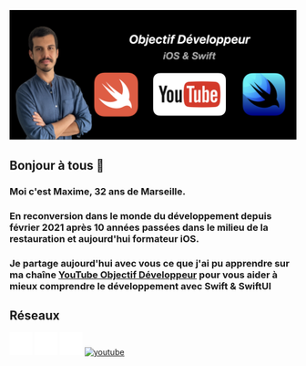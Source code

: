 ![Moi c'est Maxime, 32 ans de Marseille.](https://github.com/ObjectifDeveloppeur/ObjectifDeveloppeur/blob/main/banniere.png)

## Bonjour à tous 👋
### Moi c'est Maxime, 32 ans de Marseille.
### En reconversion dans le monde du développement depuis février 2021 après 10 années passées dans le milieu de la restauration et aujourd'hui formateur iOS.
### Je partage aujourd'hui avec vous ce que j'ai pu apprendre sur ma chaîne [YouTube Objectif Développeur](https://www.youtube.com/c/ObjectifDéveloppeur) pour vous aider à mieux comprendre le développement avec Swift & SwiftUI

## Réseaux

[<img src='https://github.com/ObjectifDeveloppeur/ObjectifDeveloppeur/blob/main/linkedin.png' alt='linkedin' height='40'>](https://www.linkedin.com/in/maxime-lathière/) [<img src='https://github.com/ObjectifDeveloppeur/ObjectifDeveloppeur/blob/main/insta.png' alt='instagram' height='40'>](https://www.instagram.com/objectif.developpeur/)  [<img src='https://github.com/ObjectifDeveloppeur/ObjectifDeveloppeur/blob/main/twitter.png' alt='twitter' height='40'>](https://twitter.com/objectif_DeviOS) [<img src='[https://github.com/ObjectifDeveloppeur/ObjectifDeveloppeur/blob/main/twitter.png](https://github.com/ObjectifDeveloppeur/ObjectifDeveloppeur/blob/main/youtube.png)' alt='youtube' height='40'>](https://www.youtube.com/c/ObjectifDéveloppeur) 
